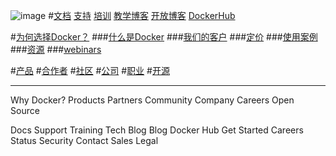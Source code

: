 ![image](http://www.docker.com/sites/all/themes/docker/assets/images/logo.png)
#[文档](https://docs.docker.com/)    [支持](http://www.docker.com/support)  [培训](https://training.docker.com/) [教学博客](http://blog.docker.com/category/engineering/) [开放博客](http://blog.docker.com/) [DockerHub](https://hub.docker.com/)


#[为何选择Docker？](http://www.docker.com/enterprise) ###[什么是Docker](http://www.docker.com/what-docker) ###[我们的客户](http://www.docker.com/customers) ###[定价](http://www.docker.com/pricing) ###[使用案例](http://www.docker.com/products/use-cases) ###[资源](http://www.docker.com/products/resources) ###[webinars](http://www.docker.com/docker_webinars)


#[产品](http://www.docker.com/products/overview)
#[合作者](http://www.docker.com/partners)
#[社区](http://www.docker.com/docker-community)
#[公司](http://www.docker.com/company)
#[职业](http://www.docker.com/careers)
#[开源](http://www.docker.com/open-source)

---------
Why Docker?
Products
Partners
Community
Company
Careers
Open Source

Docs
Support
Training
Tech Blog
Blog
Docker Hub
Get Started
Careers
Status
Security
Contact Sales
Legal
